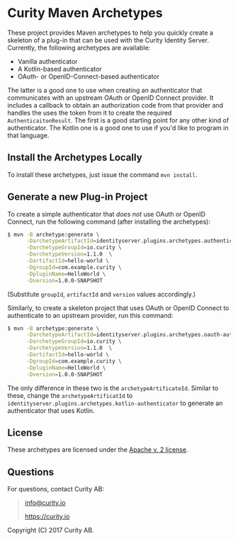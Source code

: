 # Curity Maven Archetypes

These project provides Maven archetypes to help you quickly create a skeleton of a plug-in that can be used with the Curity Identity Server. Currently, the following archetypes are available:

* Vanilla authenticator
* A Kotlin-based authenticator
* OAuth- or OpenID-Connect-based authenticator

The latter is a good one to use when creating an authenticator that communicates with an upstream OAuth or OpenID Connect provider. It includes a callback to obtain an authorization code from that provider and handles the uses the token from it to create the required `AuthenticaitonResult`. The first is a good starting point for any other kind of authenticator. The Kotlin one is a good one to use if you'd like to program in that language.

## Install the Archetypes Locally

To install these archetypes, just issue the command `mvn install`.

## Generate a new Plug-in Project

To create a simple authenticator that *does not* use OAuth or OpenID Connect, run the following command (after installing the archetypes):

```bash
$ mvn -B archetype:generate \
      -DarchetypeArtifactId=identityserver.plugins.archetypes.authenticator \
      -DarchetypeGroupId=io.curity \
      -DarchetypeVersion=1.1.0  \
      -DartifactId=hello-world \
      -DgroupId=com.example.curity \
      -DpluginName=HelloWorld \
      -Dversion=1.0.0-SNAPSHOT
```

(Substitute `groupId`, `artifactId` and `version` values accordingly.)

Similarly, to create a skeleton project that uses OAuth or OpenID Connect to authenticate to an upstream provider, run this command:

```bash
$ mvn -B archetype:generate \
      -DarchetypeArtifactId=identityserver.plugins.archetypes.oauth-authenticator \
      -DarchetypeGroupId=io.curity \
      -DarchetypeVersion=1.1.0  \
      -DartifactId=hello-world \
      -DgroupId=com.example.curity \
      -DpluginName=HelloWorld \
      -Dversion=1.0.0-SNAPSHOT
```

The only difference in these two is the `archetypeArtificateId`. Similar to these, change the `archetypeArtificatId` to `identityserver.plugins.archetypes.kotlin-authenticator` to generate an authenticator that uses Kotlin.

## License

These archetypes are licensed under the [Apache v. 2 license](LICENSE).

## Questions

For questions, contact Curity AB:

> info@curity.io
>
> https://curity.io

Copyright (C) 2017 Curity AB.